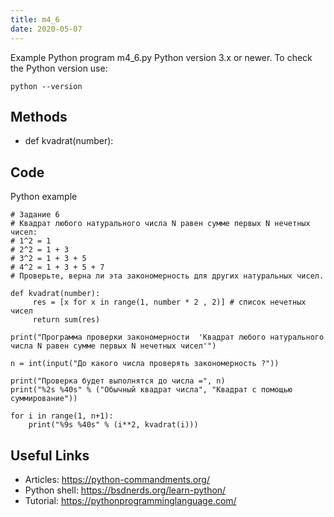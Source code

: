 ```yaml
---
title: m4_6
date: 2020-05-07
---
```

Example Python program m4_6.py
Python version 3.x or newer.
To check the Python version use:

    python --version


## Methods

* def kvadrat(number):

## Code

Python example

    # Задание 6
    # Квадрат любого натурального числа N равен сумме первых N нечетных чисел:
    # 1^2 = 1
    # 2^2 = 1 + 3
    # 3^2 = 1 + 3 + 5
    # 4^2 = 1 + 3 + 5 + 7
    # Проверьте, верна ли эта закономерность для других натуральных чисел.
    
    def kvadrat(number):
         res = [x for x in range(1, number * 2 , 2)] # список нечетных чисел
         return sum(res)
    
    print("Программа проверки закономерности  'Квадрат любого натурального числа N равен сумме первых N нечетных чисел'")
    
    n = int(input("До какого числа проверять закономерность ?"))
    
    print("Проверка будет выполнятся до числа =", n)
    print("%2s %40s" % ("Обычный квадрат числа", "Квадрат с помощью суммирование"))
    
    for i in range(1, n+1):
        print("%9s %40s" % (i**2, kvadrat(i)))
    

## Useful Links

- Articles: https://python-commandments.org/
- Python shell: https://bsdnerds.org/learn-python/
- Tutorial: https://pythonprogramminglanguage.com/
